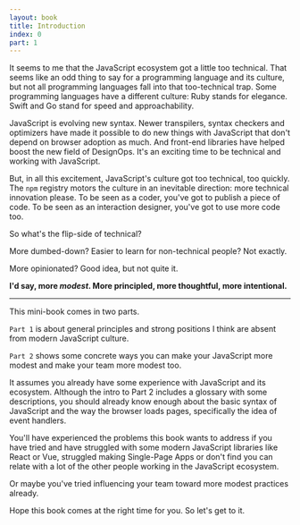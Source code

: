 ```yaml
---
layout: book
title: Introduction
index: 0
part: 1
---
```


It seems to me that the JavaScript ecosystem got a little too technical. That seems like an odd thing to say for a programming language and its culture, but not all programming languages fall into that too-technical trap. Some programming languages have a different culture: Ruby stands for elegance. Swift and Go stand for speed and approachability.

JavaScript is evolving new syntax. Newer transpilers, syntax checkers and optimizers have made it possible to do new things with JavaScript that don't depend on browser adoption as much. And front-end libraries have helped boost the new field of DesignOps. It's an exciting time to be technical and working with JavaScript.

But, in all this excitement, JavaScript's culture got too technical, too quickly. The `npm` registry motors the culture in an inevitable direction: more technical innovation please. To be seen as a coder, you've got to publish a piece of code. To be seen as an interaction designer, you've got to use more code too.

So what's the flip-side of technical?

More dumbed-down? Easier to learn for non-technical people? Not exactly.

More opinionated? Good idea, but not quite it.

**I'd say, more _modest_. More principled, more thoughtful, more intentional.**

---

This mini-book comes in two parts.

`Part 1` is about general principles and strong positions I think are absent from modern JavaScript culture.

`Part 2` shows some concrete ways you can make your JavaScript more modest and make your team more modest too.

It assumes you already have some experience with JavaScript and its ecosystem. Although the intro to Part 2 includes a glossary with some descriptions, you should already know enough about the basic syntax of JavaScript and the way the browser loads pages, specifically the idea of event handlers. 

You'll have experienced the problems this book wants to address if you have tried and have struggled with some modern JavaScript libraries like React or Vue, struggled making Single-Page Apps or don't find you can relate with a lot of the other people working in the JavaScript ecosystem.

Or maybe you've tried influencing your team toward more modest practices already.

Hope this book comes at the right time for you. So let's get to it.
